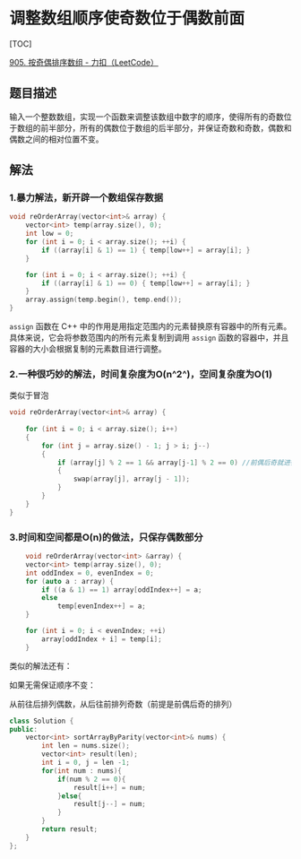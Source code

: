 # 调整数组顺序使奇数位于偶数前面

[TOC]

[905. 按奇偶排序数组 - 力扣（LeetCode）](https://leetcode.cn/problems/sort-array-by-parity/description/)

## 题目描述

输入一个整数数组，实现一个函数来调整该数组中数字的顺序，使得所有的奇数位于数组的前半部分，所有的偶数位于数组的后半部分，并保证奇数和奇数，偶数和偶数之间的相对位置不变。

## 解法

### 1.暴力解法，新开辟一个数组保存数据

```c++
void reOrderArray(vector<int>& array) {
	vector<int> temp(array.size(), 0);
	int low = 0;
	for (int i = 0; i < array.size(); ++i) {
		if ((array[i] & 1) == 1) { temp[low++] = array[i]; }
	}

	for (int i = 0; i < array.size(); ++i) {
		if ((array[i] & 1) == 0) { temp[low++] = array[i]; }
	}
	array.assign(temp.begin(), temp.end());
}
```

`assign` 函数在 C++ 中的作用是用指定范围内的元素替换原有容器中的所有元素。具体来说，它会将参数范围内的所有元素复制到调用 `assign` 函数的容器中，并且容器的大小会根据复制的元素数目进行调整。

### 2.一种很巧妙的解法，时间复杂度为O(n^2^)，空间复杂度为O(1)

类似于冒泡

```c++
void reOrderArray(vector<int>& array) {
	
	for (int i = 0; i < array.size(); i++)
	{
		for (int j = array.size() - 1; j > i; j--)
		{
			if (array[j] % 2 == 1 && array[j-1] % 2 == 0) //前偶后奇就进行交换，这样一趟下来可以将第一个奇数放在首位，同时最后一个偶数放在末尾
			{
				swap(array[j], array[j - 1]);
			}
		}
	}
}
```

### 3.时间和空间都是O(n)的做法，只保存偶数部分

```c++
    void reOrderArray(vector<int> &array) {
    vector<int> temp(array.size(), 0);
	int oddIndex = 0, evenIndex = 0;
	for (auto a : array) {
		if ((a & 1) == 1) array[oddIndex++] = a;
		else
			temp[evenIndex++] = a;
	}

	for (int i = 0; i < evenIndex; ++i)
		array[oddIndex + i] = temp[i];
    }
```

类似的解法还有：

如果无需保证顺序不变：

从前往后排列偶数，从后往前排列奇数（前提是前偶后奇的排列）

```c++
class Solution {
public:
    vector<int> sortArrayByParity(vector<int>& nums) {
        int len = nums.size();
        vector<int> result(len);
        int i = 0, j = len -1;
        for(int num : nums){
            if(num % 2 == 0){
                result[i++] = num;
            }else{
                result[j--] = num;
            }
        }
        return result;
    }
};
```

